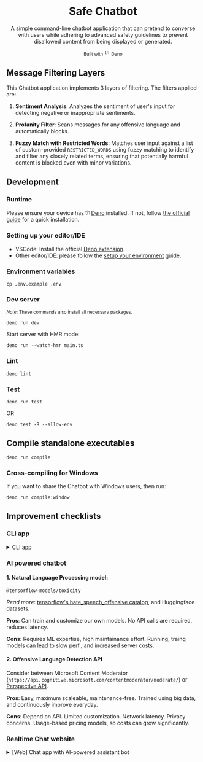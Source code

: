 <div align="center">
<h1>Safe Chatbot</h1>

<p>
A simple command-line chatbot application that can pretend to converse with users while
adhering to advanced safety guidelines to prevent disallowed content from being displayed or
generated.
</p>

<sup>Built with
<img src="https://deno.land/logo.svg" height="15px" alt="the deno mascot dinosaur standing in the rain">
Deno</sup>

</div>

## Message Filtering Layers

This Chatbot application implements 3 layers of filtering. The filters applied are:

1. **Sentiment Analysis**: Analyzes the sentiment of user's input for detecting negative or inappropriate sentiments.

2. **Profanity Filter**: Scans messages for any offensive language and automatically blocks.

3. **Fuzzy Match with Restricted Words**: Matches user input against a list of custom-provided `RESTRICTED_WORDS` using fuzzy matching to identify and filter any closely related terms, ensuring that potentially harmful content is blocked even with minor variations.

<!-- ## Don't wanna setup anything?

If you use MacOS (ARM64), run the pre-compiled standalone executable file inside
[exec folder](./exec/). -->

## Development

### Runtime

Please ensure your device has
[<img src="https://deno.land/logo.svg" height="15px" alt="the deno mascot dinosaur standing in the rain">Deno](https://deno.land/)
installed. If not, follow
[the official guide](https://docs.deno.com/runtime/getting_started/installation/)
for a quick installation.

### Setting up your editor/IDE

- VSCode: Install the official
  [Deno extension](https://marketplace.visualstudio.com/items?itemName=denoland.vscode-deno).
- Other editor/IDE: please follow the
  [setup your environment](https://docs.deno.com/runtime/getting_started/setup_your_environment/#setting-up-your-editor%2Fide)
  guide.

### Environment variables

```console
cp .env.example .env
```

### Dev server

<sup>_Note_: These commands also install all necessary packages.</sup>

```console
deno run dev
```

Start server with HMR mode:

```console
deno run --watch-hmr main.ts
```

### Lint

```console
deno lint
```

### Test

```console
deno run test
```

OR

```console
deno test -R --allow-env
```

## Compile standalone executables

```console
deno run compile
```

### Cross-compiling for Windows

If you want to share the Chatbot with Windows users, then run:

```console
deno run compile:window
```

## Improvement checklists

### CLI app

<details>
<summary>CLI app</summary>

<sup>Unordered list</sup>

- [x] Add Sentiment Analyzer as a message filter layer.
- [x] Allows user to turn the strict mode off.
- [ ] Rate limit.
- [ ] Store chat history/log using database.
- [ ] Integrate with AI model.

</details>

### AI powered chatbot

#### 1. Natural Language Processing model:

`@tensorflow-models/toxicity`

*Read more*: [tensorflow's hate_speech_offensive catalog](https://www.tensorflow.org/datasets/community_catalog/huggingface/hate_speech_offensive), and Huggingface datasets.

**Pros**: Can train and customize our own models. No API calls are required, reduces latency.

**Cons**: Requires ML expertise, high maintainance effort. Running, traing models can lead to slow perf., and increased server costs.

#### 2. Offensive Language Detection API

Consider between Microsoft Content Moderator (`https://api.cognitive.microsoft.com/contentmoderator/moderate/`) or [Perspective API](https://perspectiveapi.com/).

**Pros**: Easy, maximum scaleable, maintenance-free. Trained using big data, and continuously improve everyday.

**Cons**: Depend on API. Limited customization. Network latency. Privacy concerns. Usage-based pricing models, so costs can grow significantly.

### Realtime Chat website

<details>
<summary>[Web] Chat app with AI-powered assistant bot</summary>

<sup>List in order of priority</sup>

- [ ] End-to-end encryption chat history.
- [ ] Store chat history/log using database.
- [ ] User rating the content censorship.
  - [ ] Show optional small rating buttons below a filted message & collect the rating.
- [ ] Based on collected data, re-train the model periodically.

</details>

